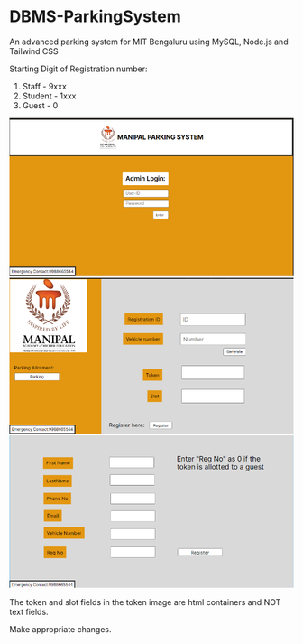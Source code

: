 # DBMS-ParkingSystem
An advanced parking system for MIT Bengaluru using MySQL, Node.js and Tailwind CSS

Starting Digit of Registration number:
1. Staff - 9xxx
2. Student - 1xxx
3. Guest - 0

![alt text](app/images/index.png)
![alt text](app/images/token.png)
![alt text](app/images/reg.png)

The token and slot fields in the token image are html containers and NOT text fields.

Make appropriate changes.